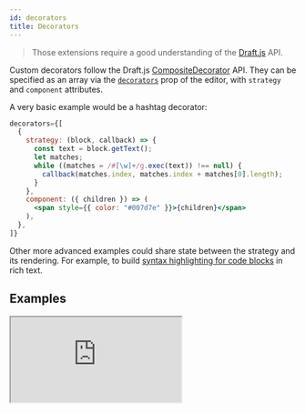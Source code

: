 ```yaml
---
id: decorators
title: Decorators
---
```


> Those extensions require a good understanding of the [Draft.js](https://draftjs.org/) API.

Custom decorators follow the Draft.js [CompositeDecorator](https://draftjs.org/docs/advanced-topics-decorators.html#compositedecorator) API. They can be specified as an array via the [`decorators`](API.md#decorators-docs-decorators) prop of the editor, with `strategy` and `component` attributes.

A very basic example would be a hashtag decorator:

```jsx
decorators={[
  {
    strategy: (block, callback) => {
      const text = block.getText();
      let matches;
      while ((matches = /#[\w]+/g.exec(text)) !== null) {
        callback(matches.index, matches.index + matches[0].length);
      }
    },
    component: ({ children }) => (
      <span style={{ color: "#007d7e" }}>{children}</span>
    ),
  },
]}
```

Other more advanced examples could share state between the strategy and its rendering. For example, to build [syntax highlighting for code blocks](https://github.com/springload/draftail/blob/c22d867a6b57dc45144b9af3202c08873c24258b/examples/components/PrismDecorator.js) in rich text.

## Examples

<iframe src="https://demo.draftail.org/storybook/iframe.html?id=docs--decorators" class="iframe iframe--docs-200"></iframe>
